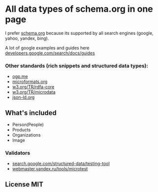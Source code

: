 # All data types of schema.org in one page

I prefer [schema.org](https://schema.org/) because its supported by all search engines (google, yahoo, yandex, bing).

A lot of google examples and guides here [developers.google.com/search/docs/guides](https://developers.google.com/search/docs/guides/)

### Other standards (rich snippets and structured data types):

- [ogp.me](http://ogp.me/)
- [microformats.org](http://microformats.org/)
- [w3.org/TR/rdfa-core](https://www.w3.org/TR/rdfa-core/)
- [w3.org/TR/microdata](https://www.w3.org/TR/microdata/)
- [json-ld.org](https://json-ld.org/)

## What's included

- Person(People)
- Products
- Organizations
- Image

### Validators

- [search.google.com/structured-data/testing-tool](https://search.google.com/structured-data/testing-tool/u/0/)
- [webmaster.yandex.ru/tools/microtest](https://webmaster.yandex.ru/tools/microtest/)

## License MIT
